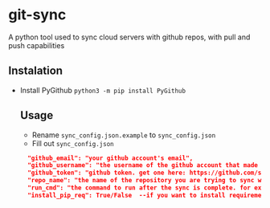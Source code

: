 # git-sync
A python tool used to sync cloud servers with github repos, with pull and push capabilities

## Instalation
- Install PyGithub
  ```python3 -m pip install PyGithub```
  
  ## Usage
  - Rename `sync_config.json.example` to `sync_config.json`
  - Fill out `sync_config.json`
  ```json
    "github_email": "your github account's email",
    "github_username": "the username of the github account that made the repo you are trying to sync with",
    "github_token": "github token. get one here: https://github.com/settings/tokens",
    "repo_name": "the name of the repository you are trying to sync with",
    "run_cmd": "the command to run after the sync is complete. for example `python3 main.py`",
    "install_pip_req": True/False  --if you want to install requirements from {REPO_NAME}/requirements.txt
  ```
